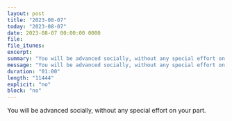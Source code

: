 ```yaml
---
layout: post
title: "2023-08-07"
today: "2023-08-07"
date: 2023-08-07 00:00:00 0000
file:
file_itunes:
excerpt:
summary: "You will be advanced socially, without any special effort on your part."
message: "You will be advanced socially, without any special effort on your part."
duration: "01:00"
length: "11444"
explicit: "no"
block: "no"
---
```

You will be advanced socially, without any special effort on your part.

